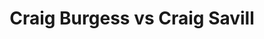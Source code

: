 ---
title: Craig Burgess vs Craig Savill
player1:
  name: Burgess, Craig
  percent: 72
  wins: 0
  losses: 1
player2:
  name: Savill, Craig
  percent: 92
  wins: 1
  losses: 0
games:
- player1:
    team: NS
    position: Third
    percent: 72
    win: 0
    loss: 1
  player2:
    team: 'ON'
    position: Second
    percent: 92
    win: 1
    loss: 0
  event: Brier
  year: 2002
  draw: Round Robin(6)
  score: NS 4 - ON 8
- player1:
    team: ADA
    position: Second
    percent: 77
    win: 1
    loss: 0
  player2:
    team: HOW
    position: Lead
    percent: 90
    win: 0
    loss: 1
  event: Trials (Men)
  year: 2005
  draw: Round Robin(10)
  score: HOW 10 - ADA 11
---